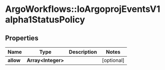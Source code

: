 # ArgoWorkflows::IoArgoprojEventsV1alpha1StatusPolicy

## Properties
Name | Type | Description | Notes
------------ | ------------- | ------------- | -------------
**allow** | **Array&lt;Integer&gt;** |  | [optional] 


